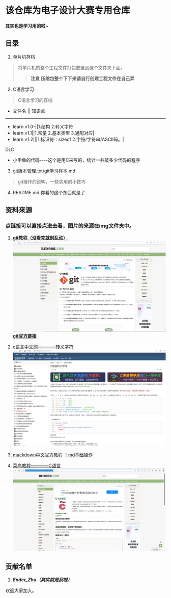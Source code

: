 # 该仓库为电子设计大赛专用仓库
#### 其实也是学习用的啦~

## 目录
1. 单片机存档
> 将单片机的整个工程文件打包放置到这个文件夹下面。
>>**注意**
>>**压缩包整个下下来请自行创建工程文件在自己弄**

2. C语言学习
> C语言学习的存档

- 文件名 || 知识点
---
- learn v1.0-||1.结构 2.转义字符
- learn v1.1||1.常量 2.基本类型 3.通配对应|
- learn v1.2|||1.标识符：sizeof   2.字符/字符串/ASCII码。|

DLC
- 小甲鱼的代码----这个是用C来写的，统计一共敲多少代码的程序

3. git版本管理.txt/git学习样本.md
>git操作的说明，一些实用的小技巧

4. README.md
你看的这个东西就是了

## 资料来源
### 点链接可以直接点进去看，图片的来源在img文件夹中。
1. [**git教程（没看完就别乱动）**](https://www.runoob.com/git/git-tutorial.html)
![没看完就别乱动我仓库，但是欢迎PR](./img/git学习.png)
 [**git官方链接**](https://git-scm.com/book/zh/v2/%E8%B5%B7%E6%AD%A5-%E5%AE%89%E8%A3%85-Git) 

2. [c语言中文网————转义字符](http://c.biancheng.net/view/1769.html)
![转义字符界面](./img/c语言中文网.png)

3. [mackdown中文官方教程](https://markdown.com.cn/cheat-sheet.html#%E5%9F%BA%E6%9C%AC%E8%AF%AD%E6%B3%95)
！[md基础操作](./img/md中文网.png)

4. [菜鸟教程————C语言](https://www.runoob.com/cprogramming/c-tutorial.html)
![其实不止C，其他也很好](./img/菜鸟教程.png)

## 贡献名单
1. __*Ender_Zhu（其实就是我啦）*__

欢迎大家加入。
